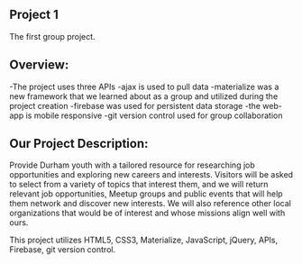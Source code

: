 ## Project 1

The first group project.

## Overview:
-The project uses three APIs
-ajax is used to pull data
-materialize was a new framework that we learned about as a group and utilized during the project creation
-firebase was used for persistent data storage
-the web-app is mobile responsive
-git version control used for group collaboration

## Our Project Description:

Provide Durham youth with a tailored resource for researching job opportunities and exploring new careers and interests. Visitors will be asked to select from a variety of topics that interest them, and we will return relevant job opportunities, Meetup groups and public events that will help them network and discover new interests. We will also reference other local organizations that would be of interest and whose missions align well with ours.

This project utilizes HTML5, CSS3, Materialize, JavaScript, jQuery, APIs, Firebase, git version control.
